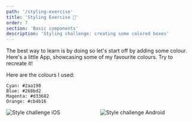 ```yaml
---
path: '/styling-exercise'
title: 'Styling Exercise 📝'
order: 7
section: 'Basic components'
description: 'Styling challenge: creating some colored boxes'
---
```


The best way to learn is by doing so let's start off by adding some colour. Here's a little App, showcasing some of my favourite colours. Try to recreate it!

Here are the colours I used:

```
Cyan: #2aa198
Blue: #268bd2
Magenta: #d33682
Orange: #cb4b16
```

<div style="display:flex; flex-direction:row">
    <div style="width:400px;margin:0 auto;margin-bottom:20px">
        <img alt="Style challenge iOS" src="./images/style-ios.png" />
    </div>
    <div style="width:400px;margin:0 auto;margin-bottom:20px">
        <img alt="Style challenge Android" src="./images/style-android.png" />
    </div>
</div>
